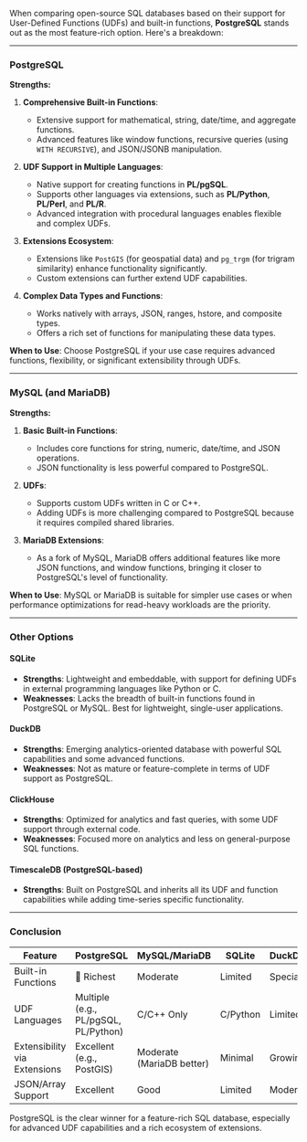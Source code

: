 When comparing open-source SQL databases based on their support for User-Defined Functions (UDFs) and built-in functions, **PostgreSQL** stands out as the most feature-rich option. Here's a breakdown:

---

### **PostgreSQL**

**Strengths:**
1. **Comprehensive Built-in Functions**: 
   - Extensive support for mathematical, string, date/time, and aggregate functions.
   - Advanced features like window functions, recursive queries (using `WITH RECURSIVE`), and JSON/JSONB manipulation.
   
2. **UDF Support in Multiple Languages**:
   - Native support for creating functions in **PL/pgSQL**.
   - Supports other languages via extensions, such as **PL/Python**, **PL/Perl**, and **PL/R**.
   - Advanced integration with procedural languages enables flexible and complex UDFs.

3. **Extensions Ecosystem**:
   - Extensions like `PostGIS` (for geospatial data) and `pg_trgm` (for trigram similarity) enhance functionality significantly.
   - Custom extensions can further extend UDF capabilities.

4. **Complex Data Types and Functions**:
   - Works natively with arrays, JSON, ranges, hstore, and composite types.
   - Offers a rich set of functions for manipulating these data types.

**When to Use**: Choose PostgreSQL if your use case requires advanced functions, flexibility, or significant extensibility through UDFs.

---

### **MySQL (and MariaDB)**

**Strengths:**
1. **Basic Built-in Functions**:
   - Includes core functions for string, numeric, date/time, and JSON operations.
   - JSON functionality is less powerful compared to PostgreSQL.

2. **UDFs**:
   - Supports custom UDFs written in C or C++.
   - Adding UDFs is more challenging compared to PostgreSQL because it requires compiled shared libraries.

3. **MariaDB Extensions**:
   - As a fork of MySQL, MariaDB offers additional features like more JSON functions, and window functions, bringing it closer to PostgreSQL's level of functionality.

**When to Use**: MySQL or MariaDB is suitable for simpler use cases or when performance optimizations for read-heavy workloads are the priority.

---

### **Other Options**

#### **SQLite**
- **Strengths**: Lightweight and embeddable, with support for defining UDFs in external programming languages like Python or C.
- **Weaknesses**: Lacks the breadth of built-in functions found in PostgreSQL or MySQL. Best for lightweight, single-user applications.

#### **DuckDB**
- **Strengths**: Emerging analytics-oriented database with powerful SQL capabilities and some advanced functions.
- **Weaknesses**: Not as mature or feature-complete in terms of UDF support as PostgreSQL.

#### **ClickHouse**
- **Strengths**: Optimized for analytics and fast queries, with some UDF support through external code.
- **Weaknesses**: Focused more on analytics and less on general-purpose SQL functions.

#### **TimescaleDB (PostgreSQL-based)**
- **Strengths**: Built on PostgreSQL and inherits all its UDF and function capabilities while adding time-series specific functionality.

---

### **Conclusion**

| Feature                     | PostgreSQL            | MySQL/MariaDB           | SQLite                | DuckDB/ClickHouse       |
|-----------------------------|-----------------------|-------------------------|-----------------------|-------------------------|
| Built-in Functions          | 🥇 Richest           | Moderate               | Limited               | Specialized            |
| UDF Languages               | Multiple (e.g., PL/pgSQL, PL/Python) | C/C++ Only            | C/Python              | Limited                |
| Extensibility via Extensions| Excellent (e.g., PostGIS) | Moderate (MariaDB better) | Minimal               | Growing                |
| JSON/Array Support          | Excellent            | Good                   | Limited               | Moderate               |

PostgreSQL is the clear winner for a feature-rich SQL database, especially for advanced UDF capabilities and a rich ecosystem of extensions.
